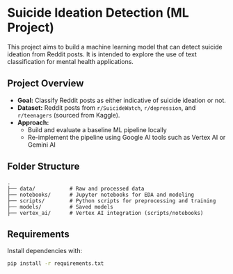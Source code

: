 # Suicide Ideation Detection (ML Project)

This project aims to build a machine learning model that can detect suicide ideation from Reddit posts. It is intended to explore the use of text classification for mental health applications.

## Project Overview

- **Goal:** Classify Reddit posts as either indicative of suicide ideation or not.
- **Dataset:** Reddit posts from `r/SuicideWatch`, `r/depression`, and `r/teenagers` (sourced from Kaggle).
- **Approach:**
  - Build and evaluate a baseline ML pipeline locally
  - Re-implement the pipeline using Google AI tools such as Vertex AI or Gemini AI

## Folder Structure

<pre><code>.
├── data/           # Raw and processed data
├── notebooks/      # Jupyter notebooks for EDA and modeling
├── scripts/        # Python scripts for preprocessing and training
├── models/         # Saved models
├── vertex_ai/      # Vertex AI integration (scripts/notebooks)
</code></pre>


## Requirements

Install dependencies with:

```bash
pip install -r requirements.txt
```